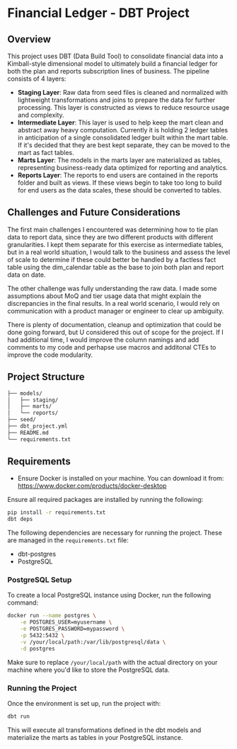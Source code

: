 
# Financial Ledger - DBT Project

## Overview
This project uses DBT (Data Build Tool) to consolidate financial data into a Kimball-style dimensional model to ultimately build a financial ledger for both the plan and reports subscription lines of business. The pipeline consists of 4 layers:

- **Staging Layer**: Raw data from seed files is cleaned and normalized with lightweight transformations and joins to prepare the data for further processing. This layer is constructed as views to reduce resource usage and complexity.
- **Intermediate Layer**: This layer is used to help keep the mart clean and abstract away heavy computation. Currently it is holding 2 ledger tables in anticipation of a single consolidated ledger built within the mart table. If it's decided that they are best kept separate, they can be moved to the mart as fact tables.
- **Marts Layer**: The models in the marts layer are materialized as tables, representing business-ready data optimized for reporting and analytics.
- **Reports Layer**: The reports to end users are contained in the reports folder and built as views. If these views begin to take too long to build for end users as the data scales, these should be converted to tables.


## Challenges and Future Considerations
The first main challenges I encountered was determining how to tie plan data to report data, since they are two different products with different granularities. I kept them separate for this exercise as intermediate tables, but in a real world situation, I would talk to the business and assess the level of scale to determine if these could better be handled by a factless fact table using the dim_calendar table as the base to join both plan and report data on date.

The other challenge was fully understanding the raw data. I made some assumptions about MoQ and tier usage data that might explain the discrepancies in the final results. In a real world scenario, I would rely on communication with a product manager or engineer to clear up ambiguity.

There is plenty of documentation, cleanup and optimization that could be done going forward, but U considered this out of scope for the project. If I had additional time, I would improve the column namings and add comments to my code and perhapse use macros and additonal CTEs to improve the code modularity.

## Project Structure
```bash
├── models/
│   ├── staging/
│   ├── marts/
│   └── reports/  
├── seed/
├── dbt_project.yml
├── README.md
└── requirements.txt
```

## Requirements
- Ensure Docker is installed on your machine. You can download it from: https://www.docker.com/products/docker-desktop

Ensure all required packages are installed by running the following:
```bash
pip install -r requirements.txt
dbt deps
```

The following dependencies are necessary for running the project. These are managed in the `requirements.txt` file:
- dbt-postgres
- PostgreSQL

### PostgreSQL Setup
To create a local PostgreSQL instance using Docker, run the following command:
```bash
docker run --name postgres \
    -e POSTGRES_USER=myusername \
    -e POSTGRES_PASSWORD=mypassword \
    -p 5432:5432 \
    -v /your/local/path:/var/lib/postgresql/data \
    -d postgres
```
Make sure to replace `/your/local/path` with the actual directory on your machine where you'd like to store the PostgreSQL data.


### Running the Project
Once the environment is set up, run the project with:
```bash
dbt run
```

This will execute all transformations defined in the dbt models and materialize the marts as tables in your PostgreSQL instance.
